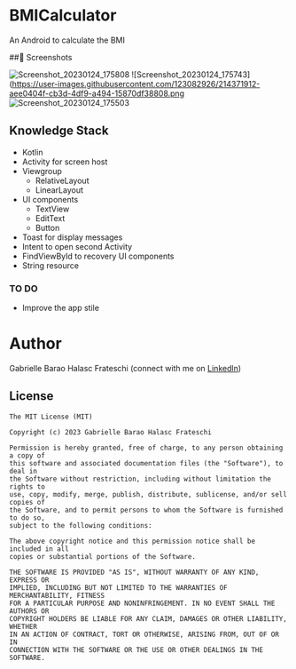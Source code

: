 # BMICalculator
An Android to calculate the BMI

##:camera_flash: Screenshots

![Screenshot_20230124_175808](https://user-images.githubusercontent.com/123082926/214371927-d9470292-b09a-47d1-bd56-061c4558035f.png)
![Screenshot_20230124_175743](https://user-images.githubusercontent.com/123082926/214371912-aee0404f-cb3d-4df9-a494-15870df38808.png
![Screenshot_20230124_175503](https://user-images.githubusercontent.com/123082926/214371864-a32b754a-ba84-4be3-92c6-e0e213416a63.png)

<!-- You can add more screenshots here if you like-->

## Knowledge Stack

* Kotlin
* Activity for screen host
* Viewgroup
   - RelativeLayout
   - LinearLayout
* UI components 
   - TextView
   - EditText
   - Button
* Toast for display messages
* Intent to open second Activity
* FindViewById to recovery UI components
* String resource

### TO DO
  - Improve the app stile 
# Author
Gabrielle Barao Halasc Frateschi (connect with me on [Linkedln](www.linkedin.com/in/gabriellehalasc))

## License
```
The MIT License (MIT)

Copyright (c) 2023 Gabrielle Barao Halasc Frateschi

Permission is hereby granted, free of charge, to any person obtaining a copy of
this software and associated documentation files (the "Software"), to deal in
the Software without restriction, including without limitation the rights to
use, copy, modify, merge, publish, distribute, sublicense, and/or sell copies of
the Software, and to permit persons to whom the Software is furnished to do so,
subject to the following conditions:

The above copyright notice and this permission notice shall be included in all
copies or substantial portions of the Software.

THE SOFTWARE IS PROVIDED "AS IS", WITHOUT WARRANTY OF ANY KIND, EXPRESS OR
IMPLIED, INCLUDING BUT NOT LIMITED TO THE WARRANTIES OF MERCHANTABILITY, FITNESS
FOR A PARTICULAR PURPOSE AND NONINFRINGEMENT. IN NO EVENT SHALL THE AUTHORS OR
COPYRIGHT HOLDERS BE LIABLE FOR ANY CLAIM, DAMAGES OR OTHER LIABILITY, WHETHER
IN AN ACTION OF CONTRACT, TORT OR OTHERWISE, ARISING FROM, OUT OF OR IN
CONNECTION WITH THE SOFTWARE OR THE USE OR OTHER DEALINGS IN THE SOFTWARE.
```
